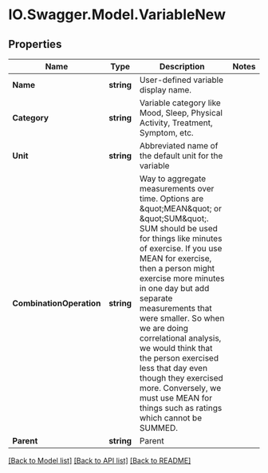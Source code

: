 # IO.Swagger.Model.VariableNew
## Properties

Name | Type | Description | Notes
------------ | ------------- | ------------- | -------------
**Name** | **string** | User-defined variable display name. | 
**Category** | **string** | Variable category like Mood, Sleep, Physical Activity, Treatment, Symptom, etc. | 
**Unit** | **string** | Abbreviated name of the default unit for the variable | 
**CombinationOperation** | **string** | Way to aggregate measurements over time. Options are \&quot;MEAN\&quot; or \&quot;SUM\&quot;.  SUM should be used for things like minutes of exercise.  If you use MEAN for exercise, then a person might exercise more minutes in one day but add separate measurements that were smaller.  So when we are doing correlational analysis, we would think that the person exercised less that day even though they exercised more.  Conversely, we must use MEAN for things such as ratings which cannot be SUMMED. | 
**Parent** | **string** | Parent | 

[[Back to Model list]](../README.md#documentation-for-models) [[Back to API list]](../README.md#documentation-for-api-endpoints) [[Back to README]](../README.md)


